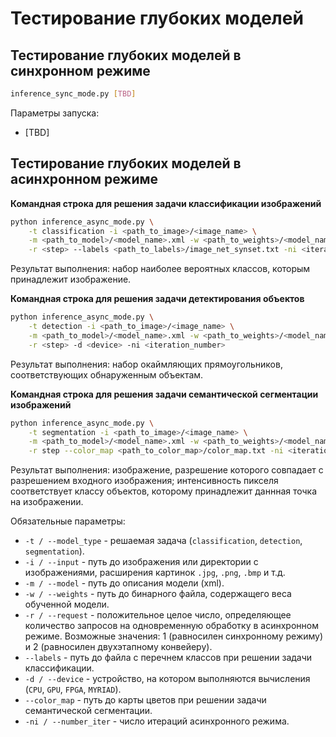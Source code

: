 # Тестирование глубоких моделей

## Тестирование глубоких моделей в синхронном режиме

```bash
inference_sync_mode.py [TBD]
```

Параметры запуска:
- [TBD]

## Тестирование глубоких моделей в асинхронном режиме


**Командная строка для решения задачи классификации изображений**
```bash
python inference_async_mode.py \
    -t classification -i <path_to_image>/<image_name> \
    -m <path_to_model>/<model_name>.xml -w <path_to_weights>/<model_name>.bin \
    -r <step> --labels <path_to_labels>/image_net_synset.txt -ni <iteration_number>
```

Результат выполнения: набор наиболее вероятных классов, которым принадлежит
изображение.


**Командная строка для решения задачи детектирования объектов**
```bash
python inference_async_mode.py \
    -t detection -i <path_to_image>/<image_name> \
    -m <path_to_model>/<model_name>.xml -w <path_to_weights>/<model_name>.bin \
    -r <step> -d <device> -ni <iteration_number>
```

Результат выполнения: набор окаймляющих прямоугольников, соответствующих
обнаруженным объектам.


**Командная строка для решения задачи семантической сегментации изображений**
```bash
python inference_async_mode.py \
    -t segmentation -i <path_to_image>/<image_name> \
    -m <path_to_model>/<model_name>.xml -w <path_to_weights>/<model_name>.bin \
    -r step --color_map <path_to_color_map>/color_map.txt -ni <iteration_number>
```

Результат выполнения: изображение, разрешение которого совпадает с разрешением
входного изображения; интенсивность пикселя соответствует классу объектов,
которому принадлежит даннная точка на изображении.


Обязательные параметры:
- `-t / --model_type` - решаемая задача (`classification`, `detection`, `segmentation`).
- `-i / --input` - путь до изображения или директории с изображениями,
  расширения картинок `.jpg`, `.png`, `.bmp` и т.д.
- `-m / --model` - путь до описания модели (xml).
- `-w / --weights` - путь до бинарного файла, содержащего веса обученной модели.
- `-r / --request` - положительное целое число, определяющее количество
  запросов на одновременную обработку в асинхронном режиме. Возможные значения:
  1 (равносилен синхронному режиму) и 2 (равносилен двухэтапному конвейеру).
- `--labels` - путь до файла с перечнем классов при решении задачи классификации.
- `-d / --device` - устройство, на котором выполняются вычисления
  (`CPU`, `GPU`, `FPGA`, `MYRIAD`).
- `--color_map` - путь до карты цветов при решении задачи семантической сегментации.
- `-ni / --number_iter` - число итераций асинхронного режима.
